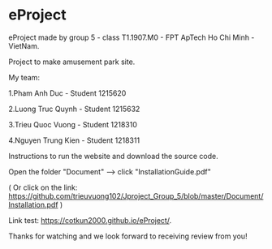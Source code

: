 # eProject
eProject made by group 5 - class T1.1907.M0 - FPT ApTech Ho Chi Minh - VietNam.

Project to make amusement park site.

My team:

1.Pham Anh Duc - Student 1215620

2.Luong Truc Quynh - Student 1215632

3.Trieu Quoc Vuong - Student 1218310

4.Nguyen Trung Kien - Student 1218311

Instructions to run the website and download the source code.

Open the folder "Document" --> click "InstallationGuide.pdf"

( Or click on the link: https://github.com/trieuvuong102/Jproject_Group_5/blob/master/Document/Installation.pdf )

Link test: https://cotkun2000.github.io/eProject/.

Thanks for watching and we look forward to receiving review from you!
